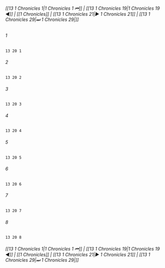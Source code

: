 
###### [[13 1 Chronicles 1|1 Chronicles 1 ⏮]] | [[13 1 Chronicles 19|1 Chronicles 19 ◀]] | [[1 Chronicles]] | [[13 1 Chronicles 21|▶ 1 Chronicles 21]] | [[13 1 Chronicles 29|⏭ 1 Chronicles 29|]]

###### 1
``` verse
13 20 1 
```
###### 2
``` verse
13 20 2 
```
###### 3
``` verse
13 20 3 
```
###### 4
``` verse
13 20 4 
```
###### 5
``` verse
13 20 5 
```
###### 6
``` verse
13 20 6 
```
###### 7
``` verse
13 20 7 
```
###### 8
``` verse
13 20 8 
```

###### [[13 1 Chronicles 1|1 Chronicles 1 ⏮]] | [[13 1 Chronicles 19|1 Chronicles 19 ◀]] | [[1 Chronicles]] | [[13 1 Chronicles 21|▶ 1 Chronicles 21]] | [[13 1 Chronicles 29|⏭ 1 Chronicles 29|]]

